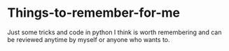 # Things-to-remember-for-me
Just some tricks and code in python I think is worth remembering and can be reviewed anytime by myself or anyone who wants to.
